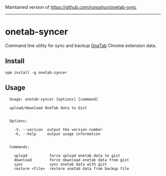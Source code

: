 
Maintained version of https://github.com/runoshun/onetab-sync

---

# onetab-syncer
Command line utility for sync and backup [OneTab](https://chrome.google.com/webstore/detail/onetab/chphlpgkkbolifaimnlloiipkdnihall) Chrome extension data.

## Install
```
npm install -g onetab-syncer
```

## Usage
```
  Usage: onetab-syncer [options] [command]

  upload/download OneTab data to Gist


  Options:

    -V, --version  output the version number
    -h, --help     output usage information


  Commands:

    upload          force upload onetab data to gist
    download        force download onetab data from gist
    sync            sync onetab data with gist
    restore <file>  restore onetab data from backup file
```
